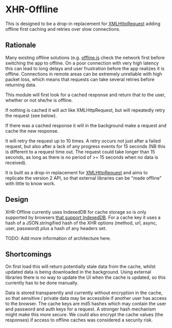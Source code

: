 XHR-Offline
===========

This is designed to be a drop-in replacement for [XMLHttpRequest](https://developer.mozilla.org/en-US/docs/Web/API/XMLHttpRequest) adding offline first caching and retries over slow connections.

## Rationale

Many existing offline solutions (e.g. [offline.js](http://github.hubspot.com/offline/docs/welcome/) check the network first before switching the app to offline. On a poor connection with very high latency this can lead to long delays and user frustration before the app realizes it is offline. Connections in remote areas can be extremely unreliable with high packet loss, which means that requests can take several retries before returning data.

This module will first look for a cached response and return that to the user, whether or not she/he is offline.

If nothing is cached it will act like XMLHttpRequest, but will repeatedly retry the request (see below).

If there was a cached response it will in the background make a request and cache the new response.

It will retry the request up to 10 times. A retry occurs not just after a failed request, but also after a lack of any progress events for 15 seconds (NB this is different to a request time out. The request could take longer than 15 seconds, as long as there is no period of >= 15 seconds when no data is received).

It is built as a drop-in replacement for [XMLHttpRequest](https://developer.mozilla.org/en-US/docs/Web/API/XMLHttpRequest) and aims to replicate the version 2 API, so that external libraries can be "made offline" with little to know work.

## Design

XHR-Offline currently uses IndexedDB for cache storage so is only supported by browsers [that support IndexedDB](http://caniuse.com/#feat=indexeddb). For a cache key it uses a hash of a JSON.stringified hash of the XHR options (method, url, async, user, password) *plus* a hash of any headers set.

TODO: Add more information of architecture here.

## Shortcomings

On first load this will return potentially stale data from the cache, whilst updated data is being downloaded in the background. Using external libraries there is no way to update the UI when the cache is updated, so this currently has to be done manually.

Data is stored transparently and currently without encryption in the cache, so that sensitive / private data may be accessible if another user has access to the browser. The cache keys are md5 hashes which may contain the user and password and auth keys for a request. A stronger hash mechanism might make this more secure. We could also encrypt the cache values (the responses) if access to offline caches was considered a security risk.
